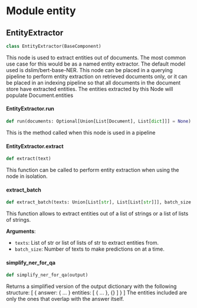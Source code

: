 <a id="entity"></a>

# Module entity

<a id="entity.EntityExtractor"></a>

## EntityExtractor

```python
class EntityExtractor(BaseComponent)
```

This node is used to extract entities out of documents.
The most common use case for this would be as a named entity extractor.
The default model used is dslim/bert-base-NER.
This node can be placed in a querying pipeline to perform entity extraction on retrieved documents only,
or it can be placed in an indexing pipeline so that all documents in the document store have extracted entities.
The entities extracted by this Node will populate Document.entities

<a id="entity.EntityExtractor.run"></a>

#### EntityExtractor.run

```python
def run(documents: Optional[Union[List[Document], List[dict]]] = None) -> Tuple[Dict, str]
```

This is the method called when this node is used in a pipeline

<a id="entity.EntityExtractor.extract"></a>

#### EntityExtractor.extract

```python
def extract(text)
```

This function can be called to perform entity extraction when using the node in isolation.

<a id="entity.EntityExtractor.extract_batch"></a>

#### extract\_batch

```python
def extract_batch(texts: Union[List[str], List[List[str]]], batch_size: Optional[int] = None)
```

This function allows to extract entities out of a list of strings or a list of lists of strings.

**Arguments**:

- `texts`: List of str or list of lists of str to extract entities from.
- `batch_size`: Number of texts to make predictions on at a time.

<a id="entity.simplify_ner_for_qa"></a>

#### simplify\_ner\_for\_qa

```python
def simplify_ner_for_qa(output)
```

Returns a simplified version of the output dictionary
with the following structure:
[
    {
        answer: { ... }
        entities: [ { ... }, {} ]
    }
]
The entities included are only the ones that overlap with
the answer itself.

